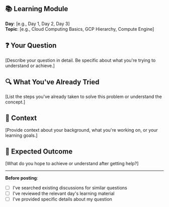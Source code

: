 ## 📚 Learning Module
**Day**: [e.g., Day 1, Day 2, Day 3]  
**Topic**: [e.g., Cloud Computing Basics, GCP Hierarchy, Compute Engine]

## ❓ Your Question
[Describe your question in detail. Be specific about what you're trying to understand or achieve.]

## 🔍 What You've Already Tried
[List the steps you've already taken to solve this problem or understand the concept.]

## 📖 Context
[Provide context about your background, what you're working on, or your learning goals.]

## 🎯 Expected Outcome
[What do you hope to achieve or understand after getting help?]

---

**Before posting**: 
- [ ] I've searched existing discussions for similar questions
- [ ] I've reviewed the relevant day's learning material
- [ ] I've provided specific details about my question
